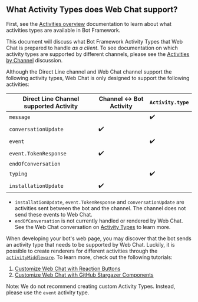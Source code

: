 ## What Activity Types does Web Chat support?

First, see the [Activities overview](https://docs.microsoft.com/en-us/azure/bot-service/dotnet/bot-builder-dotnet-activities?view=azure-bot-service-3.0) documentation to learn about what activities types are available in Bot Framework.

This document will discuss what Bot Framework Activity Types that Web Chat is prepared to handle *as a client*. To see documentation on which activity types are supported by different channels, please see the [Activities by Channel](https://github.com/microsoft/botframework-sdk/issues/5294) discussion. 

Although the Direct Line channel and Web Chat channel support the following activity types, Web Chat is only designed to support the following activities:

| Direct Line Channel supported Activity  | Channel :left_right_arrow: Bot Activity  | `Activity.type`     |
|---------------------------------------- |----------------------------------------  |-------------------  |
| `message`                               |                                          | :heavy_check_mark:  |
| `conversationUpdate`                    | :heavy_check_mark:                       |                     |
| `event`                                 |                                          | :heavy_check_mark:  |
| `event.TokenResponse`                   | :heavy_check_mark:                       |                     |
| `endOfConversation`                     |                                          |                     |
| `typing`                                |                                          | :heavy_check_mark:  |
| `installationUpdate`                    | :heavy_check_mark:                       |                     |


- `installationUpdate`, `event.TokenResponse` and `conversationUpdate` are activities sent between the bot and the channel. The channel does not send these events to Web Chat.
- `endOfConversation` is not currently handled or rendered by Web Chat. See the Web Chat conversation on [Activity Types](https://github.com/microsoft/BotFramework-WebChat/issues/1808) to learn more.

When developing your bot's web page, you may discover that the bot sends an activity type that needs to be supported by Web Chat. Luckily, it is possible to create renderers for different activities through the [`activityMiddleware`](https://github.com/microsoft/BotFramework-WebChat#web-chat-api-reference). To learn more, check out the following tutorials:

1. [Customize Web Chat with Reaction Buttons](https://github.com/microsoft/BotFramework-WebChat/tree/master/samples/09.customization-reaction-buttons/)
1. [Customize Web Chat with GitHub Stargazer Components](https://github.com/microsoft/BotFramework-WebChat/tree/master/samples/10.a.customization-card-components)


Note: We do not recommend creating custom Activity Types. Instead, please use the `event` activity type.
